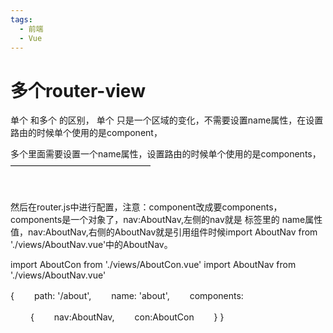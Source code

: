 ```yaml
---
tags:
  - 前端
  - Vue
---
```


# 多个router-view

单个 <router-view/> 和多个 <router-view/> 的区别，
单个 <router-view/> 只是一个区域的变化，不需要设置name属性，在设置路由的时候单个<router-view/>使用的是component，

多个<router-view/>里面需要设置一个name属性，设置路由的时候单个<router-view/>使用的是components，
————————————————

<div>
　　<router-view/>
　　<router-view class="left" name="nav" />
　　<router-view class="right" name="con" />
</div>



然后在router.js中进行配置，注意：component改成要components，components是一个对象了，nav:AboutNav,左侧的nav就是<router-view name="nav" /> 标签里的 name属性值，nav:AboutNav,右侧的AboutNav就是引用组件时候import AboutNav from './views/AboutNav.vue'中的AboutNav。

import AboutCon from './views/AboutCon.vue'
import AboutNav from './views/AboutNav.vue'

{
　　path: '/about',
　　name: 'about',
　　components:

　　 {
　　nav:AboutNav,
　　con:AboutCon
　　}
}